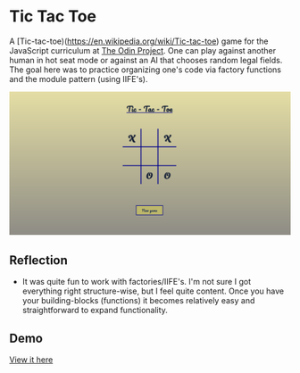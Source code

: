 # Tic Tac Toe

A [Tic-tac-toe)(https://en.wikipedia.org/wiki/Tic-tac-toe) game for the JavaScript curriculum at [The Odin Project](https://www.theodinproject.com). One can play against another human in hot seat mode or against an AI that chooses random legal fields. The goal here was to practice organizing one's code via factory functions and the module pattern (using IIFE's).

![Screenshot](screenshot.png)

## Reflection

- It was quite fun to work with factories/IIFE's. I'm not sure I got everything right structure-wise, but I feel quite content. Once you have your building-blocks (functions) it becomes relatively easy and straightforward to expand functionality.

## Demo

[View it here](https://reinimax.github.io/tic-tac-toe/)
